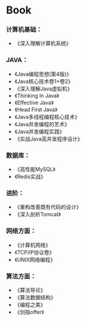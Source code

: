 # Book

### 计算机基础：
- 《深入理解计算机系统》

### JAVA：
- 《Java编程思想(第4版)》
- 《Java核心技术卷1+卷2》
- 《深入理解Java虚拟机》
- 《Thinking In Java》
- 《Effective Java》
- 《Head First Java》
- 《Java多线程编程核心技术》
- 《Java并发编程的艺术》
- 《Java并发编程实践》
- 《实战Java高并发程序设计》

### 数据库：
- 《高性能MySQL》
- 《Redis实战》

### 进阶：
- 《重构改善既有代码的设计》
- 《深入剖析Tomcat》

### 网络方面：
- 《计算机网络》
- 《TCP/IP协议卷》
- 《UNIX网络编程》

### 算法方面：
- 《算法导论》
- 《算法数据结构》
- 《编程之美》
- 《剑指offer》

